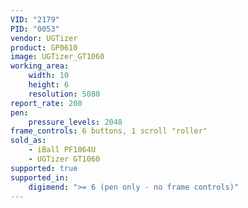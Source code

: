 ```yaml
---
VID: "2179"
PID: "0053"
vendor: UGTizer
product: GP0610
image: UGTizer_GT1060
working_area:
    width: 10
    height: 6
    resolution: 5080
report_rate: 200
pen:
    pressure_levels: 2048
frame_controls: 6 buttons, 1 scroll "roller"
sold_as:
    - iBall PF1064U
    - UGTizer GT1060
supported: true
supported_in:
    digimend: ">= 6 (pen only - no frame controls)"
---
```

